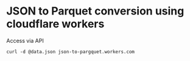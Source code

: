 # JSON to Parquet conversion using cloudflare workers

Access via API
```
curl -d @data.json json-to-pargquet.workers.com
```